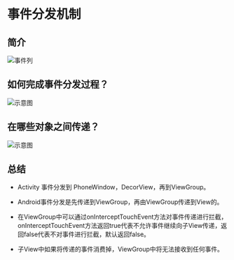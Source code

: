 # 事件分发机制

## 简介

![事件列](http://upload-images.jianshu.io/upload_images/944365-79b1e86793514e99.png?imageMogr2/auto-orient/strip%7CimageView2/2/w/1240)

## 如何完成事件分发过程？

![示意图](http://upload-images.jianshu.io/upload_images/944365-7c6642f518ffa3d2.png?imageMogr2/auto-orient/strip%7CimageView2/2/w/1240)

## 在哪些对象之间传递？

![示意图](http://upload-images.jianshu.io/upload_images/944365-02c588300f6ad741.png?imageMogr2/auto-orient/strip%7CimageView2/2/w/1240)

## 总结

- Activity 事件分发到 PhoneWindow，DecorView，再到ViewGroup。

- Android事件分发是先传递到ViewGroup，再由ViewGroup传递到View的。

- 在ViewGroup中可以通过onInterceptTouchEvent方法对事件传递进行拦截，onInterceptTouchEvent方法返回true代表不允许事件继续向子View传递，返回false代表不对事件进行拦截，默认返回false。

- 子View中如果将传递的事件消费掉，ViewGroup中将无法接收到任何事件。